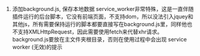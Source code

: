 
1. 添加background.js, 保存本地数据
service_worker非常特殊，这是一直伴随插件运行的后台脚本，它没有前端页面，不支持dom，所以没法引入jquey和其他js，所有需要保持运行的脚本都要直接写在background.js里，同样他也不支持XMLHttpRequest，因此需要使用fetch来代替xhr请求。
background.js要放在主文件夹根目录，否则在使用过程中会出现 service worker (无效)的提示
